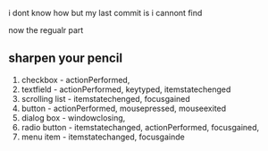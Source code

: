 i dont know how but my last commit is i cannont find

now the regualr part
## sharpen your pencil
1. checkbox - actionPerformed, 
2. textfield - actionPerformed, keytyped, itemstatechenged
3. scrolling list - itemstatechenged, focusgained
4. button - actionPerformed, mousepressed, mouseexited
5. dialog box - windowclosing, 
6. radio button - itemstatechanged, actionPerformed, focusgained,
7. menu item - itemstatechanged, focusgainde 
